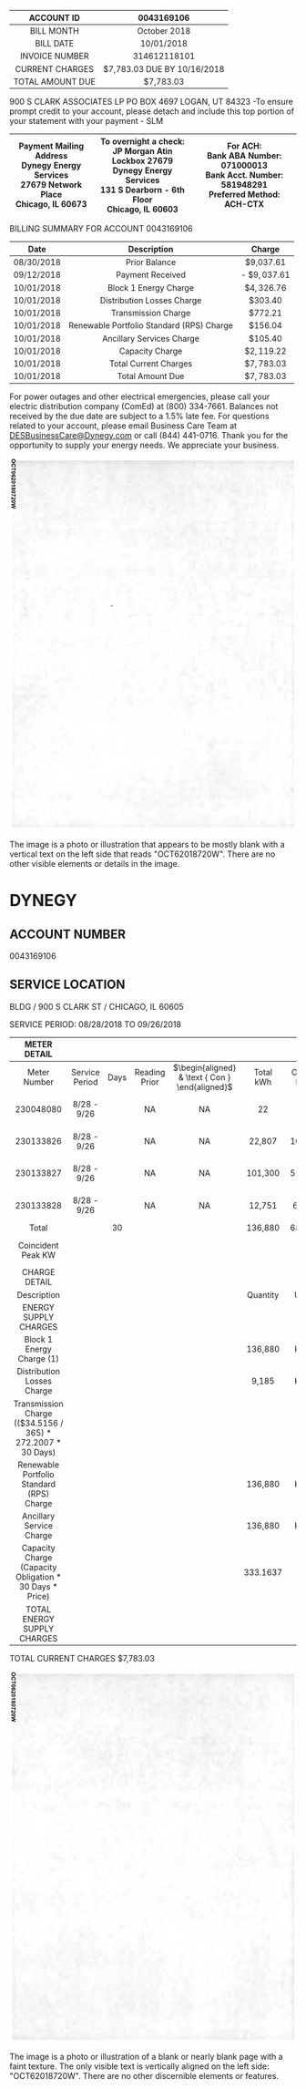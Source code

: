 | ACCOUNT ID | 0043169106 |
| :--: | :--: |
| BILL MONTH | October 2018 |
| BILL DATE | 10/01/2018 |
| INVOICE NUMBER | 314612118101 |
| CURRENT CHARGES | \$7,783.03 DUE BY 10/16/2018 |
| TOTAL AMOUNT DUE | \$7,783.03 |

900 S CLARK ASSOCIATES LP
PO BOX 4697
LOGAN, UT 84323
-To ensure prompt credit to your account, please detach and include this top portion of your statement with your payment - SLM

| Payment Mailing Address <br> Dynegy Energy Services <br> 27679 Network Place <br> Chicago, IL 60673 | To overnight a check: <br> JP Morgan Atin Lockbox 27679 <br> Dynegy Energy Services <br> 131 S Dearborn - 6th Floor <br> Chicago, IL 60603 | For ACH: <br> Bank ABA Number: 071000013 <br> Bank Acct. Number: 581948291 <br> Preferred Method: <br> ACH-CTX |
| :--: | :--: | :--: |

BILLING SUMMARY FOR ACCOUNT 0043169106

| Date | Description | Charge |
| :--: | :--: | :--: |
| 08/30/2018 | Prior Balance | \$9,037.61 |
| 09/12/2018 | Payment Received | - $\$ 9,037.61$ |
| 10/01/2018 | Block 1 Energy Charge | $\$ 4,326.76$ |
| 10/01/2018 | Distribution Losses Charge | $\$ 303.40$ |
| 10/01/2018 | Transmission Charge | $\$ 772.21$ |
| 10/01/2018 | Renewable Portfolio Standard (RPS) Charge | $\$ 156.04$ |
| 10/01/2018 | Ancillary Services Charge | $\$ 105.40$ |
| 10/01/2018 | Capacity Charge | $\$ 2,119.22$ |
| 10/01/2018 | Total Current Charges | $\$ 7,783.03$ |
| 10/01/2018 | Total Amount Due | $\$ 7,783.03$ |

For power outages and other electrical emergencies, please call your electric distribution company (ComEd) at (800) 334-7661.
Balances not received by the due date are subject to a $1.5 \%$ late fee.
For questions related to your account, please email Business Care Team at DESBusinessCare@Dynegy.com or call (844) 441-0716.
Thank you for the opportunity to supply your energy needs. We appreciate your business.

![](images/img-0.jpeg)

The image is a photo or illustration that appears to be mostly blank with a vertical text on the left side that reads "OCT62018720W". There are no other visible elements or details in the image.

# DYNEGY 

## ACCOUNT NUMBER

0043169106

## SERVICE LOCATION

BLDG / 900 S CLARK ST / CHICAGO, IL 60605

SERVICE PERIOD: 08/28/2018 TO 09/26/2018

| METER DETAIL |  |  |  |  |  |  |  |  |  |
| :--: | :--: | :--: | :--: | :--: | :--: | :--: | :--: | :--: | :--: |
| Meter Number | Service <br> Period | Days | Reading <br> Prior | $\begin{aligned} & \text { Con } \end{aligned}$ | Total <br> kWh | On-Pk <br> kWh | Off-Pk <br> kWh | Peak KW | Coincident <br> Peak KW |
| 230048080 | 8/28 - 9/26 |  | NA | NA | 22 | 22 | 0 | 19.0 at 09/10 07:00 | 0.00 |
| 230133826 | 8/28 - 9/26 |  | NA | NA | 22,807 | 10,881 | 11,926 | 36.0 at 09/06 19:00 | 32.58 |
| 230133827 | 8/28 - 9/26 |  | NA | NA | 101,300 | 51.129 | 50,171 | 290.0 at 09/17 14:00 | 290.28 |
| 230133828 | 8/28 - 9/26 |  | NA | NA | 12,751 | 6.310 | 6,441 | 21.0 at 09/04 19:00 | 20.68 |
| Total |  | 30 |  |  | 136,880 | 68,342 | 68,538 |  |  |
| Coincident Peak KW |  |  |  |  |  |  |  | 344.0 at 09/20 18:00 |  |
| CHARGE DETAIL |  |  |  |  |  |  |  |  |  |
| Description |  |  |  |  | Quantity | Units | Rate | Charge | Totals |
| ENERGY SUPPLY CHARGES |  |  |  |  |  |  |  |  |  |
| Block 1 Energy Charge (1) |  |  |  |  | 136,880 | KWH | \$0.0316100 | \$4,326.76 |  |
| Distribution Losses Charge |  |  |  |  | 9,185 | KWH | \$0.0330300 | \$303.40 |  |
| Transmission Charge ((\$34.5156 / 365) * 272.2007 * 30 Days) |  |  |  |  |  |  |  | \$772.21 |  |
| Renewable Portfolio Standard (RPS) Charge |  |  |  |  | 136,880 | KWH | \$0.0011400 | \$156.04 |  |
| Ancillary Service Charge |  |  |  |  | 136,880 | KWH | \$0.0007700 | \$105.40 |  |
| Capacity Charge (Capacity Obligation * 30 Days * Price) |  |  |  |  | 333.1637 | CAP OBL | \$0.2120300 | \$2,119.22 |  |
| TOTAL ENERGY SUPPLY CHARGES |  |  |  |  |  |  |  |  | \$7,783.03 |

TOTAL CURRENT CHARGES
\$7,783.03

![](images/img-1.jpeg)

The image is a photo or illustration of a blank or nearly blank page with a faint texture. The only visible text is vertically aligned on the left side: "OCT62018720W". There are no other discernible elements or features.

